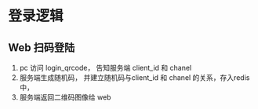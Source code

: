 # 登录逻辑

## Web 扫码登陆
1. pc 访问 login_qrcode， 告知服务端 client_id  和 chanel
2. 服务端生成随机码， 并建立随机码与client_id 和 chanel 的关系，存入redis中，
3. 服务端返回二维码图像给 web